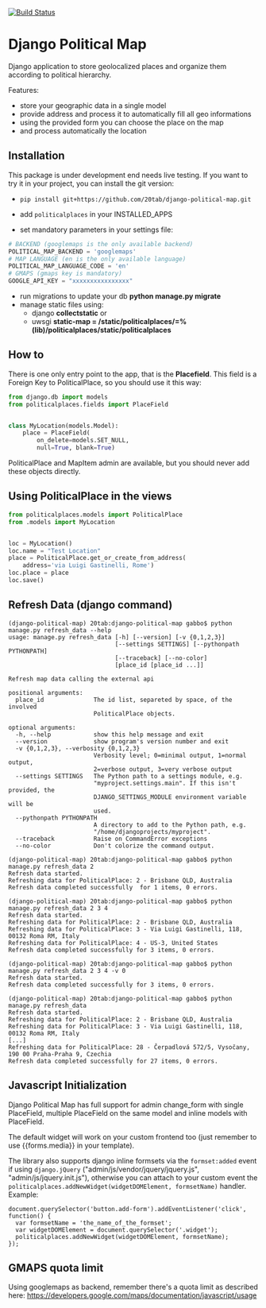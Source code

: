 [![Build Status](https://travis-ci.org/20tab/django-political-map.svg?branch=master)](https://travis-ci.org/20tab/django-political-map)

Django Political Map
====================

Django application to store geolocalized places and organize them
according to political hierarchy.

Features:
- store your geographic data in a single model
- provide address and process it to automatically fill all geo informations
- using the provided form you can choose the place on the map
- and process automatically the location

Installation
------------
This package is under development end needs live testing.
If you want to try it in your project, you can install the
git version:

  - ```pip install git+https://github.com/20tab/django-political-map.git```
  
  - add ```politicalplaces``` in your INSTALLED_APPS
  
  - set mandatory parameters in your settings file:
```python
# BACKEND (googlemaps is the only available backend)
POLITICAL_MAP_BACKEND = 'googlemaps'
# MAP LANGUAGE (en is the only available language)
POLITICAL_MAP_LANGUAGE_CODE = 'en'
# GMAPS (gmaps key is mandatory)
GOOGLE_API_KEY = "xxxxxxxxxxxxxxxx"
```
  
  - run migrations to update your db **python manage.py migrate**
  
  - manage static files using:
    - django **collectstatic** or  
    - uwsgi **static-map = /static/politicalplaces/=%(lib)/politicalplaces/static/politicalplaces**
    

How to
------
There is one only entry point to the app, that is the **Placefield**.
This field is a Foreign Key to PoliticalPlace, so you should use it 
this way:
```python
from django.db import models                                                
from politicalplaces.fields import PlaceField


class MyLocation(models.Model):
    place = PlaceField(
        on_delete=models.SET_NULL,
        null=True, blank=True)
```
PoliticalPlace and MapItem admin are available, but you should never add
these objects directly.

Using PoliticalPlace in the views
---------------------------------
```python
from politicalplaces.models import PoliticalPlace
from .models import MyLocation


loc = MyLocation()
loc.name = "Test Location"
place = PoliticalPlace.get_or_create_from_address(
    address='via Luigi Gastinelli, Rome')
loc.place = place
loc.save()
```

Refresh Data (django command)
-----------------------------
```
(django-political-map) 20tab:django-political-map gabbo$ python manage.py refresh_data --help
usage: manage.py refresh_data [-h] [--version] [-v {0,1,2,3}]
                              [--settings SETTINGS] [--pythonpath PYTHONPATH]
                              [--traceback] [--no-color]
                              [place_id [place_id ...]]

Refresh map data calling the external api

positional arguments:
  place_id              The id list, separeted by space, of the involved
                        PoliticalPlace objects.

optional arguments:
  -h, --help            show this help message and exit
  --version             show program's version number and exit
  -v {0,1,2,3}, --verbosity {0,1,2,3}
                        Verbosity level; 0=minimal output, 1=normal output,
                        2=verbose output, 3=very verbose output
  --settings SETTINGS   The Python path to a settings module, e.g.
                        "myproject.settings.main". If this isn't provided, the
                        DJANGO_SETTINGS_MODULE environment variable will be
                        used.
  --pythonpath PYTHONPATH
                        A directory to add to the Python path, e.g.
                        "/home/djangoprojects/myproject".
  --traceback           Raise on CommandError exceptions
  --no-color            Don't colorize the command output.

(django-political-map) 20tab:django-political-map gabbo$ python manage.py refresh_data 2
Refresh data started.
Refreshing data for PoliticalPlace: 2 - Brisbane QLD, Australia
Refresh data completed successfully  for 1 items, 0 errors.

(django-political-map) 20tab:django-political-map gabbo$ python manage.py refresh_data 2 3 4
Refresh data started.
Refreshing data for PoliticalPlace: 2 - Brisbane QLD, Australia
Refreshing data for PoliticalPlace: 3 - Via Luigi Gastinelli, 118, 00132 Roma RM, Italy
Refreshing data for PoliticalPlace: 4 - US-3, United States
Refresh data completed successfully for 3 items, 0 errors.

(django-political-map) 20tab:django-political-map gabbo$ python manage.py refresh_data 2 3 4 -v 0
Refresh data started.
Refresh data completed successfully for 3 items, 0 errors.

(django-political-map) 20tab:django-political-map gabbo$ python manage.py refresh_data
Refresh data started.
Refreshing data for PoliticalPlace: 2 - Brisbane QLD, Australia
Refreshing data for PoliticalPlace: 3 - Via Luigi Gastinelli, 118, 00132 Roma RM, Italy
[...]
Refreshing data for PoliticalPlace: 28 - Čerpadlová 572/5, Vysočany, 190 00 Praha-Praha 9, Czechia
Refresh data completed successfully for 27 items, 0 errors.
```

Javascript Initialization
--------------------------
Django Political Map has full support for admin change_form with
single PlaceField, multiple PlaceField on the same model and
inline models with PlaceField.

The default widget will work on your custom frontend too (just remember to
use {{forms.media}} in your template).

The library also supports django inline formsets via the `formset:added`
event if using `django.jQuery` ("admin/js/vendor/jquery/jquery.js", "admin/js/jquery.init.js"),
otherwise you can attach to your custom event the
`politicalplaces.addNewWidget(widgetDOMElement, formsetName)` handler. 
Example:
```
document.querySelector('button.add-form').addEventListener('click', function() {
  var formsetName = 'the_name_of_the_formset';
  var widgetDOMElement = document.querySelector('.widget');
  politicalplaces.addNewWidget(widgetDOMElement, formsetName);
});
```


GMAPS quota limit
-----------------
Using googlemaps as backend, remember there's a quota limit
as described here: https://developers.google.com/maps/documentation/javascript/usage
